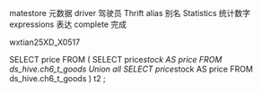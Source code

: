 matestore 元数据
driver 驾驶员
Thrift 
alias 别名 
Statistics 统计数字
expressions 表达
complete 完成 


wxtian25XD_X0517

SELECT price FROM ( SELECT price*stock AS price FROM ds_hive.ch6_t_goods Union all SELECT price*stock AS price FROM ds_hive.ch6_t_goods ) t2 ;



